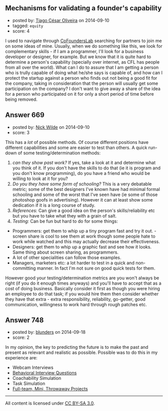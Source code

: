 ## Mechanisms for validating a founder's capability

- posted by: [Tiago César Oliveira](https://stackexchange.com/users/1257691/tiago-c-sar-oliveira) on 2014-09-10
- tagged: `equity`
- score: 4

I used to navigate through [CoFoundersLab][1] searching for partners to join me on some ideas of mine. Usually, when we do something like this, we look for complementary skills - if I am a programmer, I'll look for a business developer or designer, for example. But we know that it is quite hard to determine a person's capability (specially over internet, as CFL has people from all over the world). What can I do to assure that I am getting a person who is trully capable of doing what he/she says is capable of, and how can I protect the startup against a person who finds out not being a good fit for the company, taking in consideration that the person will usually get some participation on the company? I don't want to give away a share of the idea for a person who participated on it for only a short period of time before being removed.


  [1]: http://cofounderslab.com/


## Answer 669

- posted by: [Nick Wilde](https://stackexchange.com/users/454046/nick-wilde) on 2014-09-10
- score: 3

This has a *lot* of possible methods. Of course different positions have different capabilities and some are easier to test than others. A quick run-down of some testing/determination methods:

1. *can they show past work?* If yes, take a look at it and determine what you think of it. If you don't have the skills to do that (ie it is program and you don't know programming), do you have a friend who would be willing to look at it for you? 
2. *Do you they have some form of schooling?* This is a very debatable metric; some of the best designers I've known have had minimal formal schooling and some of the worst that I've seen have (ie some of those photoshop goofs in advertising). However it can at least show some dedication if it is a long course of study.
3. *References:* Can give a good idea on the person's skills/reliability etc but you have to take what they with a grain of salt.
4. *Testing:* Can be fun but hard to do for some things:
  - Programmers: get them to whip up a tiny program fast and try it out. - screen share is cool to see them at work though some people hate to work while watched and this may actually decrease their effectiveness.
  - Designers: get them to whip up a graphic fast  and see how it looks. Same thing about screen sharing, as programmers.
  - A lot of other specialities can follow those examples.
  - Managers, marketers etc: a lot harder to test in a quick and non-committing manner. In fact I'm not sure on good quick tests for them.

However good your testing/determination metrics are you won't always be right (if you do it enough times anyways) and you'll have to accept that as a cost of doing business. Basically consider it first as though you were hiring an employee to do that task; if you would hire them then consider whether they have that extra - extra responsibility, reliability, go-getter, good communication, willingness to work hard through rough patches etc. 


## Answer 748

- posted by: [blunders](https://stackexchange.com/users/216182/blunders) on 2014-09-18
- score: 2

<p>In my opinion, the key to predicting the future is to make the past and present as relevant and realistic as possible. Possible was to do this in my experience are:</p>

<ul>
<li>Webcam Interviews</li>
<li><a href="https://www.google.com/search?q=behavioral%20interview%20questions" rel="nofollow">Behavioral Interview Questions</a></li>
<li>Coachability Simulation</li>
<li>Task Simulation</li>
<li><a href="http://startupweekend.org/" rel="nofollow">Full-team, Mini, Throwaway Projects</a></li>
</ul>




---

All content is licensed under [CC BY-SA 3.0](https://creativecommons.org/licenses/by-sa/3.0/).

